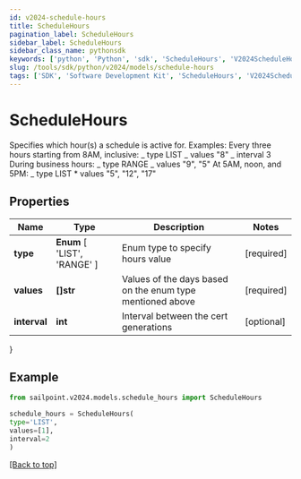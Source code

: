 ```yaml
---
id: v2024-schedule-hours
title: ScheduleHours
pagination_label: ScheduleHours
sidebar_label: ScheduleHours
sidebar_class_name: pythonsdk
keywords: ['python', 'Python', 'sdk', 'ScheduleHours', 'V2024ScheduleHours']
slug: /tools/sdk/python/v2024/models/schedule-hours
tags: ['SDK', 'Software Development Kit', 'ScheduleHours', 'V2024ScheduleHours']
---
```


# ScheduleHours

Specifies which hour(s) a schedule is active for. Examples: Every three hours starting from 8AM, inclusive: _ type LIST _ values \"8\" _ interval 3 During business hours: _ type RANGE _ values \"9\", \"5\" At 5AM, noon, and 5PM: _ type LIST \* values \"5\", \"12\", \"17\"

## Properties

| Name | Type | Description | Notes |
| --- | --- | --- | --- |
| **type** | **Enum** [ 'LIST', 'RANGE' ] | Enum type to specify hours value | [required] |
| **values** | **[]str** | Values of the days based on the enum type mentioned above | [required] |
| **interval** | **int** | Interval between the cert generations | [optional] |

}

## Example

```python
from sailpoint.v2024.models.schedule_hours import ScheduleHours

schedule_hours = ScheduleHours(
type='LIST',
values=[1],
interval=2
)

```

[[Back to top]](#)
